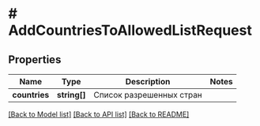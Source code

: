 # # AddCountriesToAllowedListRequest

## Properties

Name | Type | Description | Notes
------------ | ------------- | ------------- | -------------
**countries** | **string[]** | Список разрешенных стран |

[[Back to Model list]](../../README.md#models) [[Back to API list]](../../README.md#endpoints) [[Back to README]](../../README.md)

